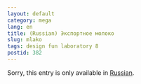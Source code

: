 ```yaml
---
layout: default
category: mega
lang: en
title: (Russian) Экспортное молоко
slug: mlako
tags: design fun laboratory 8 
postid: 382
---
```

<p>Sorry, this entry is only available in <a href="http://mega.genn.org/export/getposts.php">Russian</a>.</p>